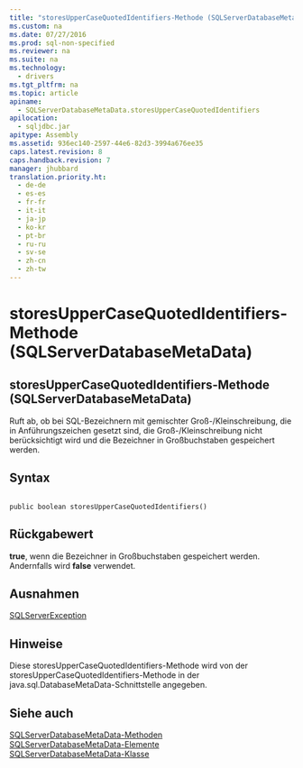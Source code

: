 ```yaml
---
title: "storesUpperCaseQuotedIdentifiers-Methode (SQLServerDatabaseMetaData)"
ms.custom: na
ms.date: 07/27/2016
ms.prod: sql-non-specified
ms.reviewer: na
ms.suite: na
ms.technology: 
  - drivers
ms.tgt_pltfrm: na
ms.topic: article
apiname: 
  - SQLServerDatabaseMetaData.storesUpperCaseQuotedIdentifiers
apilocation: 
  - sqljdbc.jar
apitype: Assembly
ms.assetid: 936ec140-2597-44e6-82d3-3994a676ee35
caps.latest.revision: 8
caps.handback.revision: 7
manager: jhubbard
translation.priority.ht: 
  - de-de
  - es-es
  - fr-fr
  - it-it
  - ja-jp
  - ko-kr
  - pt-br
  - ru-ru
  - sv-se
  - zh-cn
  - zh-tw
---
```

# storesUpperCaseQuotedIdentifiers-Methode (SQLServerDatabaseMetaData)
    
## storesUpperCaseQuotedIdentifiers\-Methode \(SQLServerDatabaseMetaData\)  
 Ruft ab, ob bei SQL\-Bezeichnern mit gemischter Groß\-\/Kleinschreibung, die in Anführungszeichen gesetzt sind, die Groß\-\/Kleinschreibung nicht berücksichtigt wird und die Bezeichner in Großbuchstaben gespeichert werden.  
  
## Syntax  
  
```  
  
public boolean storesUpperCaseQuotedIdentifiers()  
```  
  
## Rückgabewert  
 **true**, wenn die Bezeichner in Großbuchstaben gespeichert werden. Andernfalls wird **false** verwendet.  
  
## Ausnahmen  
 [SQLServerException](../content/SQLServerException-Class.md)  
  
## Hinweise  
 Diese storesUpperCaseQuotedIdentifiers\-Methode wird von der storesUpperCaseQuotedIdentifiers\-Methode in der java.sql.DatabaseMetaData\-Schnittstelle angegeben.  
  
## Siehe auch  
 [SQLServerDatabaseMetaData-Methoden](../content/SQLServerDatabaseMetaData-Methods.md)   
 [SQLServerDatabaseMetaData-Elemente](../content/SQLServerDatabaseMetaData-Members.md)   
 [SQLServerDatabaseMetaData-Klasse](../content/SQLServerDatabaseMetaData-Class.md)  
  
  